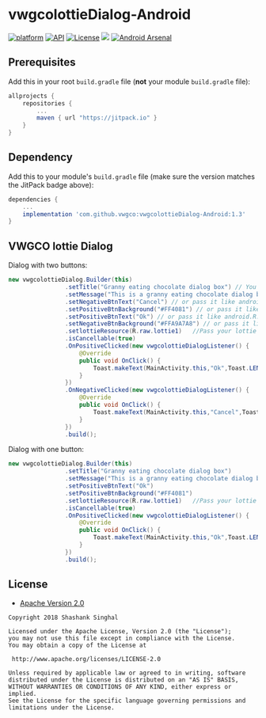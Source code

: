 # vwgcolottieDialog-Android
[![platform](https://img.shields.io/badge/platform-Android-yellow.svg)](https://www.android.com)
[![API](https://img.shields.io/badge/API-15%2B-brightgreen.svg?style=plastic)](https://android-arsenal.com/api?level=15)
[![License](https://img.shields.io/badge/license-Apache%202-4EB1BA.svg?style=flat-square)](https://www.apache.org/licenses/LICENSE-2.0.html)
[![](https://jitpack.io/v/Shashank02051997/vwgcolottieDialog-Android.svg)](https://jitpack.io/#Shashank02051997/vwgcolottieDialog-Android)
[![Android Arsenal](https://img.shields.io/badge/Android%20Arsenal-vwgcolottieDialog-brightgreen.svg?style=flat)](https://android-arsenal.com/details/1/6652)


## Prerequisites

Add this in your root `build.gradle` file (**not** your module `build.gradle` file):

```gradle
allprojects {
	repositories {
		...
		maven { url "https://jitpack.io" }
	}
}
```

## Dependency

Add this to your module's `build.gradle` file (make sure the version matches the JitPack badge above):

```gradle
dependencies {
	...
	implementation 'com.github.vwgco:vwgcolottieDialog-Android:1.3'
}
```
## VWGCO lottie Dialog

Dialog with two buttons:

``` java
new vwgcolottieDialog.Builder(this)
                .setTitle("Granny eating chocolate dialog box") // You can also send title like R.string.from_resources
                .setMessage("This is a granny eating chocolate dialog box. This library is used to help you easily create fancy lottiey dialog.") // or pass like R.string.description_from_resources
                .setNegativeBtnText("Cancel") // or pass it like android.R.string.cancel
                .setPositiveBtnBackground("#FF4081") // or pass it like R.color.positiveButton
                .setPositiveBtnText("Ok") // or pass it like android.R.string.ok
                .setNegativeBtnBackground("#FFA9A7A8") // or pass it like R.color.negativeButton
                .setlottieResource(R.raw.lottie1)   //Pass your lottie here
                .isCancellable(true)
                .OnPositiveClicked(new vwgcolottieDialogListener() {
                    @Override
                    public void OnClick() {
                        Toast.makeText(MainActivity.this,"Ok",Toast.LENGTH_SHORT).show();
                    }
                })
                .OnNegativeClicked(new vwgcolottieDialogListener() {
                    @Override
                    public void OnClick() {
                        Toast.makeText(MainActivity.this,"Cancel",Toast.LENGTH_SHORT).show();
                    }
                })
                .build();
```

Dialog with one button:

``` java
new vwgcolottieDialog.Builder(this)
                .setTitle("Granny eating chocolate dialog box")
                .setMessage("This is a granny eating chocolate dialog box. This library is used to help you easily create fancy lottiey dialog.")
                .setPositiveBtnText("Ok")
                .setPositiveBtnBackground("#FF4081")
                .setlottieResource(R.raw.lottie1)   //Pass your lottie here
                .isCancellable(true)
                .OnPositiveClicked(new vwgcolottieDialogListener() {
                    @Override
                    public void OnClick() {
                        Toast.makeText(MainActivity.this,"Ok",Toast.LENGTH_SHORT).show();
                    }
                })
                .build();
```


## License

* [Apache Version 2.0](http://www.apache.org/licenses/LICENSE-2.0.html)

```
Copyright 2018 Shashank Singhal

Licensed under the Apache License, Version 2.0 (the "License");
you may not use this file except in compliance with the License.
You may obtain a copy of the License at

 http://www.apache.org/licenses/LICENSE-2.0

Unless required by applicable law or agreed to in writing, software
distributed under the License is distributed on an "AS IS" BASIS,
WITHOUT WARRANTIES OR CONDITIONS OF ANY KIND, either express or implied.
See the License for the specific language governing permissions and
limitations under the License.
